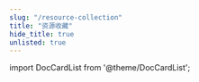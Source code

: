 ```yaml
---
slug: "/resource-collection"
title: "资源收藏"
hide_title: true
unlisted: true
---
```



import DocCardList from '@theme/DocCardList';

<DocCardList />
